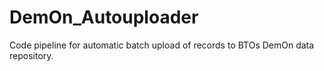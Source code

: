 # DemOn_Autouploader
Code pipeline for automatic batch upload of records to BTOs DemOn data repository.
